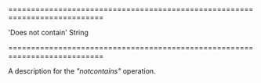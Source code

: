 <!--**
/*-------------------------------------------
    Auto-generated file. Do not modify.
-------------------------------------------

**-->
===========================================================================
<!--default-->'Does not contain'<!--/default-->
<!--type-->String<!--/type-->
===========================================================================

<!--shortDescription-->
A description for the *"notcontains"* operation.
<!--/shortDescription-->

<!--fullDescription-->

<!--/fullDescription-->